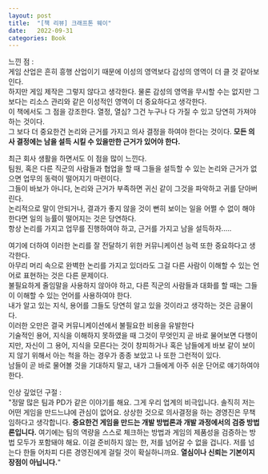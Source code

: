 ```yaml
---
layout: post
title:  "[책 리뷰] 크래프톤 웨이"
date:   2022-09-31
categories: Book
---         
```

                  
느낀 점 :          
게임 산업은 흔히 흥행 산업이기 때문에 이성의 영역보다 감성의 영역이 더 클 것 같아보인다.            
하지만 게임 제작은 그렇지 않다고 생각한다. 물론 감성의 영역을 무시할 수는 없지만 그 보다는 리소스 관리와 같은 이성적인 영역이 더 중요하다고 생각한다.              
이 책에서도 그 점을 강조한다. 열정, 열심? 그건 누구나 다 가질 수 있고 당연히 가져야 하는 것이다.              
그 보다 더 중요한건 논리와 근거를 가지고 의사 결정을 하여야 한다는 것이다. **모든 의사 결정에는 남을 설득 시킬 수 있을만한 근거가 있어야 한다.**        
                      
최근 회사 생활을 하면서도 이 점을 많이 느낀다.            
팀원, 혹은 다른 직군의 사람들과 협업을 할 때 그들을 설득할 수 있는 논리와 근거가 없으면 업무의 동력이 떨어지기 마련이다.           
그들이 바보가 아니다, 논리와 근거가 부족하면 귀신 같이 그것을 파악하고 귀를 닫아버린다.                        
논리적으로 말이 안되거나, 결과가 좋지 않을 것이 뻔히 보이는 일을 어쩔 수 없이 해야한다면 일의 능률이 떨어지는 것은 당연하다.            
항상 논리를 가지고 업무를 진행하여야 하고, 근거를 가지고 남을 설득하자.....           
               
여기에 더하여 이러한 논리를 잘 전달하기 위한 커뮤니케이션 능력 또한 중요하다고 생각한다.         
아무리 머리 속으로 완벽한 논리를 가지고 있더라도 그걸 다른 사람이 이해할 수 있는 언어로 표현하는 것은 다른 문제이다.               
불필요하게 줄임말을 사용하지 않아야 하고, 다른 직군의 사람들과 대화를 할 때는 그들이 이해할 수 있는 언어를 사용하여야 한다.           
내가 알고 있는 지식, 용어를 그들도 당연히 알고 있을 것이라고 생각하는 것은 금물이다.               
이러한 오만은 결국 커뮤니케이션에서 불필요한 비용을 유발한다                 
기술적인 용어, 지식을 이해하지 못하였을 때 그것이 무엇인지 곧 바로 물어보면 다행이지만, 자신이 그 용어, 지식을 모른다는 것이 창피하거나 혹은 남들에게 바보 같이 보이지 않기 위해서 아는 척을 하는 경우가 종종 보았고 나 또한 그런적이 있다.          
남들이 곧 바로 물어볼 것을 기대하지 말고, 내가 그들에게 아주 쉬운 단어로 얘기하여야 한다.        
                
            
인상 깊었던 구절 :                
"정말 많은 팀과 PD가 같은 이야기를 해요. 그게 우리 업계의 비극입니다. 솔직히 저는 어떤 게임을 만드느냐에 관심이 없어요. 상상한 것으로 의사결정을 하는 경영진은 무책임하다고 생각합니다. **중요한건 게임을 만드는 개발 방법론과 개발 과정에서의 검증 방법론입니다.** 여기에는 팀의 역량을 스스로 체크하는 방법과 게임의 제품성을 검증하는 방법 모두가 포함돼야 해요. 이걸 준비하지 않는 한, 저를 넘어갈 수 없을 겁니다. 저를 넘는다 한들 어차피 다른 경영진에게 걸릴 것이 확실하니까요. **열심이나 신뢰는 기본이지 장점이 아닙니다.**"
